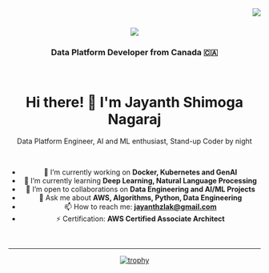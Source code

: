 <img align="right" src="https://visitor-badge.laobi.icu/badge?page_id=salesp07.salesp07" />

<h1 align="center">
    <img src="https://readme-typing-svg.herokuapp.com/?font=Righteous&size=35&center=true&vCenter=true&width=500&height=70&duration=4000&lines=Hi+There!+👋;+I'm+Jayanth+Shimoga+Nagaraj!;" />
</h1>

<h3 align="center">Data Platform Developer from Canada 🇨🇦</h3>

<br/>

<div align="center">

<!--
**jayanthshimoga/jayanthshimoga** is a ✨ _special_ ✨ repository because its `README.md` (this file) appears on your GitHub profile.

Here are some ideas to get you started:

- 🔭 I’m currently working on ...
- 🌱 I’m currently learning ...
- 👯 I’m looking to collaborate on ...
- 🤔 I’m looking for help with ...
- 💬 Ask me about ...
- 📫 How to reach me: ...
- 😄 Pronouns: ...
- ⚡ Fun fact: ...
-->
<h1 align="center">Hi there! 👋 I'm Jayanth Shimoga Nagaraj</h1>

<p align="center">Data Platform Engineer, AI and ML enthusiast, Stand-up Coder by night</p>

<br>

- 🔭 I’m currently working on **Docker, Kubernetes and GenAI**
- 🌱 I’m currently learning **Deep Learning, Natural Language Processing**
- 👯 I’m open to collaborations on **Data Engineering and AI/ML Projects**
- 💬 Ask me about **AWS, Algorithms, Python, Data Engineering**
- 📫 How to reach me: **jayanthzlak@gmail.com**
- ⚡ Certification: **AWS Certified Associate Architect**

<br>
<hr>

[![trophy](https://github-profile-trophy.vercel.app/?username=jayanthshimoga&theme=flat)](https://github.com/jayanthshimoga/github-profile-trophy)

<br>

